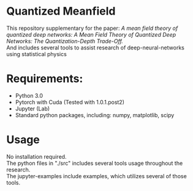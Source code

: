# Quantized Meanfield
This repository supplementary for the paper:
*A mean field theory of quantized deep networks: A Mean Field Theory of Quantized Deep Networks: The Quantization-Depth Trade-Off.*  
And includes several tools to assist research of deep-neural-networks using statistical physics

# Requirements:
* Python 3.0
* Pytorch with Cuda (Tested with 1.0.1.post2)
* Jupyter (Lab)
* Standard python packages, including: numpy, matplotlib, scipy

# Usage
No installation required.  
The python files in "./src" includes several tools usage throughout the research.  
The jupyter-examples include examples, which utilizes several of those tools.  
